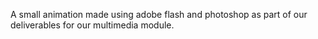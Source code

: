 A small animation made using adobe flash and photoshop as part of our deliverables for our multimedia module.
